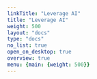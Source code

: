 ```yaml
---
linkTitle: "Leverage AI"
title: "Leverage AI"
weight: 500
layout: "docs"
type: "docs"
no_list: true
open_on_desktop: true
overview: true
menu: {main: {weight: 500}}
---
```

